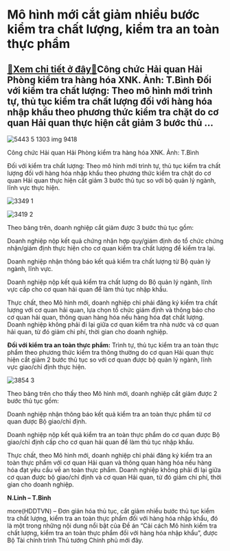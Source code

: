 Mô hình mới cắt giảm nhiều bước kiểm tra chất lượng, kiểm tra an toàn thực phẩm
===============================================================================

[:gift:Xem chi tiết ở đây:gift:](https://hddtvn.com/mo-hinh-moi-cat-giam-nhieu-buoc-kiem-tra-chat-luong-kiem-tra-an-toan-thuc-pham/)Công chức Hải quan Hải Phòng kiểm tra hàng hóa XNK. Ảnh: T.Bình Đối với kiểm tra chất lượng: Theo mô hình mới trình tự, thủ tục kiểm tra chất lượng đối với hàng hóa nhập khẩu theo phương thức kiểm tra chặt do cơ quan Hải quan thực hiện cắt giảm 3 bước thủ …
-----------------------------------------------------------------------------------------------------------------------------------------------------------------------------------------------------------------------------------------------------------------





![5443 5 1303 img 9418](https://cmsbhq.haiquanonline.com.vn/stores/news_dataimages/anhnd/092020/23/16/in_article/5443_5-1303_IMG_9418.jpg?rt=20200924154702 "Mô hình mới cắt giảm nhiều bước kiểm tra chất lượng, kiểm tra an toàn thực phẩm")


Công chức Hải quan Hải Phòng kiểm tra hàng hóa XNK. Ảnh: T.Bình



Đối với kiểm tra chất lượng: Theo mô hình mới trình tự, thủ tục kiểm tra chất lượng đối với hàng hóa nhập khẩu theo phương thức kiểm tra chặt do cơ quan Hải quan thực hiện cắt giảm 3 bước thủ tục so với bộ quản lý ngành, lĩnh vực thực hiện.





![3349 1](https://cmsbhq.haiquanonline.com.vn/stores/news_dataimages/linhntn/092020/24/13/in_article/3349_1.jpg?rt=20200924154702 "Mô hình mới cắt giảm nhiều bước kiểm tra chất lượng, kiểm tra an toàn thực phẩm")






![3419 2](https://cmsbhq.haiquanonline.com.vn/stores/news_dataimages/linhntn/092020/24/13/in_article/3419_2.jpg?rt=20200924154702 "Mô hình mới cắt giảm nhiều bước kiểm tra chất lượng, kiểm tra an toàn thực phẩm")



Theo bảng trên, doanh nghiệp cắt giảm được 3 bước thủ tục gồm:


Doanh nghiệp nộp kết quả chứng nhận hợp quy/giám định do tổ chức chứng nhận/giám định thực hiện cho cơ quan kiểm tra chất lượng để kiểm tra lại.


Doanh nghiệp nhận thông báo kết quả kiểm tra chất lượng từ Bộ quản lý ngành, lĩnh vực.


Doanh nghiệp nộp kết quả kiểm tra chất lượng do Bộ quản lý ngành, lĩnh vực cấp cho cơ quan hải quan để làm thủ tục nhập khẩu.


Thực chất, theo Mô hình mới, doanh nghiệp chỉ phải đăng ký kiểm tra chất lượng với cơ quan hải quan, lựa chọn tổ chức giám định và thông báo cho cơ quan hải quan, thông quan hàng hóa nếu hàng hóa đạt chất lượng. Doanh nghiệp không phải đi lại giữa cơ quan kiểm tra nhà nước và cơ quan hải quan, từ đó giảm chi phí, thời gian cho doanh nghiệp.


**Đối với kiểm tra an toàn thực phẩm:** Trình tự, thủ tục kiểm tra an toàn thực phẩm theo phương thức kiểm tra thông thường do cơ quan Hải quan thực hiện cắt giảm 2 bước thủ tục so với cơ quan được bộ quản lý ngành, lĩnh vực giao/chỉ định thực hiện.





![3854 3](https://cmsbhq.haiquanonline.com.vn/stores/news_dataimages/linhntn/092020/24/13/in_article/3854_3.jpg?rt=20200924154702 "Mô hình mới cắt giảm nhiều bước kiểm tra chất lượng, kiểm tra an toàn thực phẩm")



Theo bảng trên cho thấy theo Mô hình mới, doanh nghiệp cắt giảm được 2 bước thủ tục gồm:


Doanh nghiệp nhận thông báo kết quả kiểm tra an toàn thực phẩm từ cơ quan được Bộ giao/chỉ định.


Doanh nghiệp nộp kết quả kiểm tra an toàn thực phẩm do cơ quan được Bộ giao/chỉ định cấp cho cơ quan hải quan để làm thủ tục nhập khẩu.


Thực chất, theo Mô hình mới, doanh nghiệp chỉ phải đăng ký kiểm tra an toàn thực phẩm với cơ quan Hải quan và thông quan hàng hóa nếu hàng hóa đạt yêu cầu về an toàn thực phẩm. Doanh nghiệp không phải đi lại giữa cơ quan được bộ giao/chỉ định và cơ quan Hải quan, từ đó giảm chi phí, thời gian cho doanh nghiệp.




**N.Linh – T.Bình**



more(HDDTVN) – Đơn giản hóa thủ tục, cắt giảm nhiều bước thủ tục kiểm tra chất lượng, kiểm tra an toàn thực phẩm đối với hàng hóa nhập khẩu, đó là một trong những nội dung nổi bật của Đề án “Cải cách Mô hình kiểm tra chất lượng, kiểm tra an toàn thực phẩm đối với hàng hóa nhập khẩu”, được Bộ Tài chính trình Thủ tướng Chính phủ mới đây.

